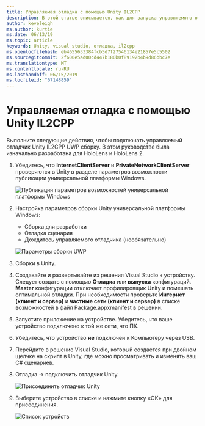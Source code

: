 ```yaml
---
title: Управляемая отладка с помощью Unity IL2CPP
description: В этой статье описывается, как для запуска управляемого отладчика в проекте Unity IL2CPP UWP.
author: keveleigh
ms.author: kurtie
ms.date: 06/13/19
ms.topic: article
keywords: Unity, visual studio, отладка, il2cpp
ms.openlocfilehash: eb4655633384fcb5d7f27546134e21857e5c5502
ms.sourcegitcommit: 2f600e5ad00cd447b180b0f89192b4b9d86bbc7e
ms.translationtype: MT
ms.contentlocale: ru-RU
ms.lasthandoff: 06/15/2019
ms.locfileid: "67148859"
---
```

# <a name="managed-debugging-with-unity-il2cpp"></a>Управляемая отладка с помощью Unity IL2CPP

Выполните следующие действия, чтобы подключать управляемый отладчик Unity IL2CPP UWP сборку. В этом руководстве была изначально разработана для HoloLens и HoloLens 2.

1. Убедитесь, что **InternetClientServer** и **PrivateNetworkClientServer** проверяются в Unity в разделе параметров возможности публикации универсальной платформы Windows.

    ![Публикация параметров возможностей универсальной платформы Windows](images/il2cpp-debugging-capabilities.png)

1. Настройка параметров сборки Unity универсальной платформы Windows:
    - Сборка для разработки
    - Отладка сценария
    - Дождитесь управляемого отладчика (необязательно)

    ![Параметры сборки UWP](images/il2cpp-debugging-build.png)

1. Сборки в Unity.
1. Создавайте и развертывайте из решения Visual Studio к устройству. Следует создать с помощью **Отладка** или **выпуска** конфигураций. **Master** конфигурации отключает профилировщик Unity и помешать оптимальной отладки. При необходимости проверьте **Интернет (клиент и сервер)** и **частные сети (клиент и сервер)** в списке возможностей в файл Package.appxmanifest в решении.
1. Запустите приложение на устройстве. Убедитесь, что ваше устройство подключено к той же сети, что ПК.
1. Убедитесь, что устройство **не** подключен к Компьютеру через USB.
1. Перейдите в решение Visual Studio, который создается при двойном щелчке на скрипт в Unity, где можно просматривать и изменять ваш C# сценариев.
1. Отладка -> подключить отладчик Unity.

    ![Присоединить отладчик Unity](images/il2cpp-debugging-attach.png)

1. Выберите устройство в списке и нажмите кнопку «ОК» для присоединения.

    ![Список устройств](images/il2cpp-debugging-machines.png)
